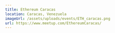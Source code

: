 ```yaml
---
title: Ethereum Caracas
location: Caracas, Venezuela
imageUrl: /assets/uploads/events/ETH_caracas.png
url: https://www.meetup.com/EthereumCaracas/
---
```


